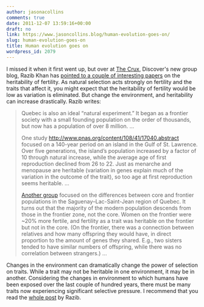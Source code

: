 ```yaml
---
author: jasonacollins
comments: true
date: 2011-12-07 13:59:16+00:00
draft: no
link: https://www.jasoncollins.blog/human-evolution-goes-on/
slug: human-evolution-goes-on
title: Human evolution goes on
wordpress_id: 2079
---
```


I missed it when it first went up, but over at [The Crux](http://blogs.discovermagazine.com/crux/), Discover's new group blog, Razib Khan has [pointed to a couple of interesting papers](http://blogs.discovermagazine.com/crux/2011/11/08/humans-are-doing-it-like-rabbits-evolving/) on the heritability of fertility. As natural selection acts strongly on fertility and the traits that affect it, you might expect that the heritability of fertility would be low as variation is eliminated. But change the environment, and heritability can increase drastically. Razib writes:



<blockquote>Quebec is also an ideal “natural experiment.” It began as a frontier society with a small founding population on the order of thousands, but now has a population of over 8 million. ...

One study http://www.pnas.org/content/108/41/17040.abstract focused on a 140-year period on an island in the Gulf of St. Lawrence. Over five generations, the island’s population increased by a factor of 10 through natural increase, while the average age of first reproduction declined from 26 to 22. Just as menarche and menopause are heritable (variation in genes explain much of the variation in the outcome of the trait), so too age at first reproduction seems heritable. ...

[Another group](http://www.sciencemag.org/content/early/2011/11/02/science.1212880) focused on the differences between core and frontier populations in the Saguenay–Lac-Saint-Jean region of Quebec. It turns out that the majority of the modern population descends from those in the frontier zone, not the core. Women on the frontier were ~20% more fertile, and fertility as a trait was heritable on the frontier but not in the core. (On the frontier, there was a connection between relatives and how many offspring they would have, in direct proportion to the amount of genes they shared. E.g., two sisters tended to have similar numbers of offspring, while there was no correlation between strangers.) ...</blockquote>





Changes in the environment can dramatically change the power of selection on traits. While a trait may not be heritable in one environment, it may be in another. Considering the changes in environment to which humans have been exposed over the last couple of hundred years, there must be many traits now experiencing significant selective pressure. I recommend that you read the [whole post](http://blogs.discovermagazine.com/crux/2011/11/08/humans-are-doing-it-like-rabbits-evolving/) by Razib.
